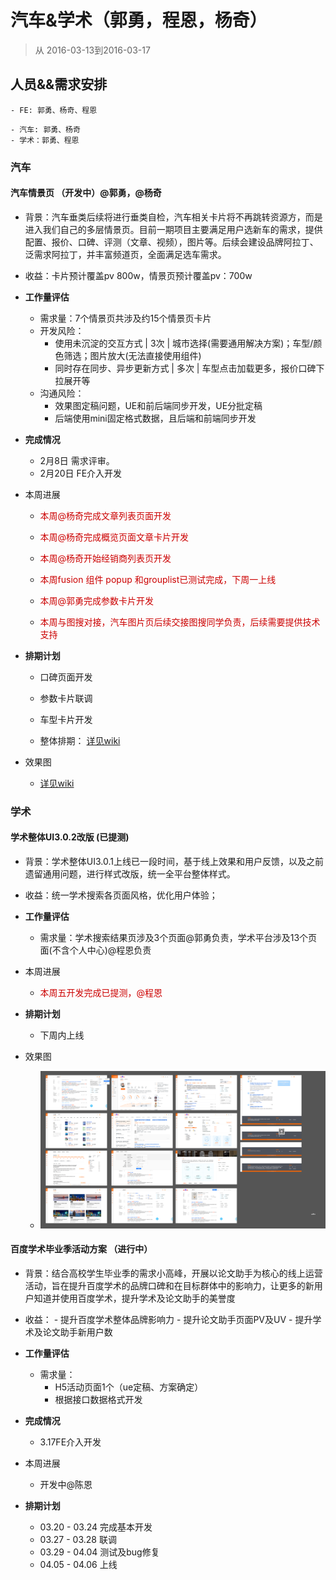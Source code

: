 # 汽车&学术（郭勇，程恩，杨奇）

> 从 2016-03-13到2016-03-17

## 人员&&需求安排

```
- FE: 郭勇、杨奇、程恩

```
    - 汽车: 郭勇、杨奇
    - 学术：郭勇、程恩
        
### 汽车

#### 汽车情景页 （开发中）@郭勇，@杨奇

- 背景：汽车垂类后续将进行垂类自检，汽车相关卡片将不再跳转资源方，而是进入我们自己的多层情景页。目前一期项目主要满足用户选新车的需求，提供配置、报价、口碑、评测（文章、视频），图片等。后续会建设品牌阿拉丁、泛需求阿拉丁，并丰富频道页，全面满足选车需求。

- 收益：卡片预计覆盖pv 800w，情景页预计覆盖pv：700w

- **工作量评估** 
  - 需求量：7个情景页共涉及约15个情景页卡片
  - 开发风险：
     - 使用未沉淀的交互方式 | 3次 | 城市选择(需要通用解决方案)；车型/颜色筛选；图片放大(无法直接使用组件)
     - 同时存在同步、异步更新方式 | 多次 | 车型点击加载更多，报价口碑下拉展开等
  - 沟通风险：
     - 效果图定稿问题，UE和前后端同步开发，UE分批定稿
     - 后端使用mini固定格式数据，且后端和前端同步开发

- **完成情况** 
     - 2月8日 需求评审。
     - 2月20日 FE介入开发
    
- 本周进展 
     - <p style="color:#c00">本周@杨奇完成文章列表页面开发</p>
     - <p style="color:#c00">本周@杨奇完成概览页面文章卡片开发</p>
     - <p style="color:#c00">本周@杨奇开始经销商列表页开发</p>
     - <p style="color:#c00">本周fusion 组件 popup 和grouplist已测试完成，下周一上线</p>
     - <p style="color:#c00">本周@郭勇完成参数卡片开发</p>
     - <p style="color:#c00">本周与图搜对接，汽车图片页后续交接图搜同学负责，后续需要提供技术支持</p>

- **排期计划**
    - 口碑页面开发
    - 参数卡片联调
    - 车型卡片开发

    - 整体排期：
    [详见wiki](http://wiki.baidu.com/pages/viewpage.action?pageId=292265098)

- 效果图
    - [详见wiki](http://wiki.baidu.com/pages/viewpage.action?pageId=292719584)
        
 
### 学术

#### 学术整体UI3.0.2改版 (已提测)

- 背景：学术整体UI3.0.1上线已一段时间，基于线上效果和用户反馈，以及之前遗留通用问题，进行样式改版，统一全平台整体样式。

- 收益：统一学术搜索各页面风格，优化用户体验；

- **工作量评估** 
  - 需求量：学术搜索结果页涉及3个页面@郭勇负责，学术平台涉及13个页面(不含个人中心)@程恩负责
    
- 本周进展 
     - <p style="color:#c00">本周五开发完成已提测，@程恩</p>

- **排期计划**
    - 下周内上线

- 效果图
    - <p><img src="../2017-03-10/img/guoyong03/3.0.2UE.png"></p>


####  百度学术毕业季活动方案 （进行中） 

- 背景：结合高校学生毕业季的需求小高峰，开展以论文助手为核心的线上运营活动，旨在提升百度学术的品牌口碑和在目标群体中的影响力，让更多的新用户知道并使用百度学术，提升学术及论文助手的美誉度

- 收益： 
          -  提升百度学术整体品牌影响力
          -  提升论文助手页面PV及UV
          -  提升学术及论文助手新用户数

- **工作量评估** 

    - 需求量：
       - H5活动页面1个（ue定稿、方案确定）
       - 根据接口数据格式开发
       
- **完成情况** 
    - 3.17FE介入开发
    
- 本周进展 
    - 开发中@陈恩
    
- **排期计划**

    - 03.20 - 03.24 完成基本开发
    - 03.27 - 03.28 联调
    - 03.29 - 04.04 测试及bug修复
    - 04.05 - 04.06 上线

